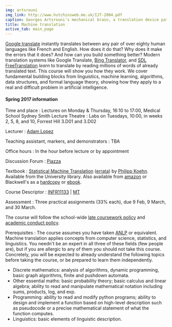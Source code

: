 ```yaml
---
img: artsrouni
img_link: http://www.hutchinsweb.me.uk/IJT-2004.pdf
caption: Georges Artsrouni's mechanical brain, a translation device patented in 1933 in France.
title: Machine translation
active_tab: main_page 
---
```


[Google translate](http://translate.google.com/) instantly
translates between any pair of over eighty human languages 
like French and English. How does it do that? Why does it 
make the errors that it does? And how can you build something 
better? Modern translation systems like Google Translate, 
[Bing Translator](http://www.microsofttranslator.com/),
and [SDL FreeTranslation](http://www.freetranslation.com/)
*learn* to translate by reading millions of words of already 
translated text. This course will show you how they work. 
We cover fundamental building blocks from linguistics, 
machine learning, algorithms, data structures, and formal 
language theory, showing how they apply to a real and difficult
problem in artificial intelligence.

#### Spring 2017 information

Time and place
: Lectures on Monday & Thursday, 16:10 to 17:00, Medical School Sydney Smith Lecture Theatre
: Labs on Tuesdays, 10:00, in weeks 2, 5, 8, and 10, Forrest Hill 3.D01 and 3.D02

Lecturer
: [Adam Lopez](http://homepages.inf.ed.ac.uk/alopez/)

Teaching assistant, markers, and demonstrators
: TBA

Office hours
: In the hour before lecture or by appointment

Discussion Forum
: [Piazza](https://piazza.com/ed.ac.uk/spring2017/infr11133/home)

Textbook
: [Statistical Machine Translation](http://www.statmt.org/book/) 
(<a href="http://statmt.org/book/errata.html">errata</a>) 
by [Philipp Koehn](http://www.cs.jhu.edu/~phi/).
Available from the University library.
Also available from [amazon](http://www.amazon.co.uk/gp/product/0521874157) or 
Blackwell's as a [hardcopy](http://bookshop.blackwell.co.uk/jsp/id/Statistical_Machine_Translation/9780521874151) or
[ebook](http://bookshop.blackwell.co.uk/jsp/id/Statistical_Machine_Translation/E9780511687594).

Course Descriptor
: [INFR11133](http://www.drps.ed.ac.uk/16-17/dpt/cxinfr11133.htm) \| [MT](http://course.inf.ed.ac.uk/mt/)

Assessment
: Three practical assignments (33% each), due 9 Feb, 9 March, and 30 March.

The course will follow the school-wide [late coursework policy](http://web.inf.ed.ac.uk/infweb/student-services/ito/admin/coursework-projects/late-coursework-extension-requests)
and [academic conduct policy](http://web.inf.ed.ac.uk/infweb/admin/policies/academic-misconduct).

Prerequisites
: The course assumes you have taken <a href="http://www.inf.ed.ac.uk/teaching/courses/anlp/">ANLP</a> or equivalent. Machine translation applies concepts from computer science, statistics, and linguistics. You needn't be an expert in all three of these fields (few people are), but if you are allergic to any of them you should not take this course. Concretely, you will be expected to already understand the following topics before taking the course, or be prepared to learn them independently. 

   * Discrete mathematics: analysis of algorithms, dynamic programming, basic graph algorithms, finite and pushdown automata.
   * Other essential maths: basic probability theory; basic calculus and linear algebra; ability to read and manipulate mathematical notation including sums, products, log, and exp. 
   * Programming: ability to read and modify python programs; ability to design and implement a function based on high-level description such as pseudocode or a precise mathematical statement of what the function computes.
   * Linguistics: basic elements of linguistic description.


